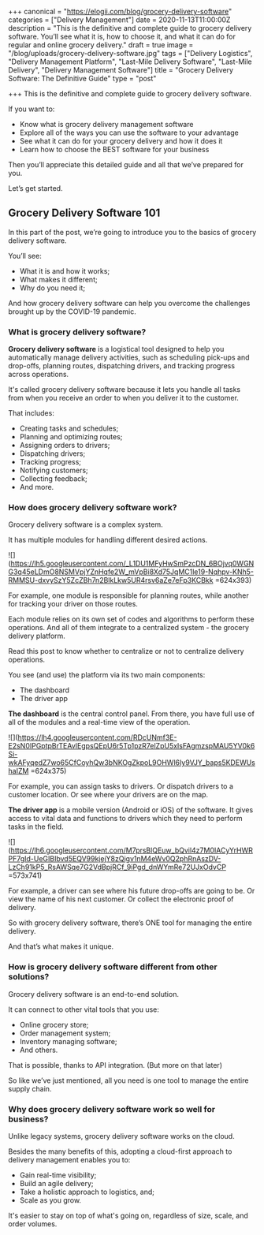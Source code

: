 +++
canonical = "https://elogii.com/blog/grocery-delivery-software"
categories = ["Delivery Management"]
date = 2020-11-13T11:00:00Z
description = "This is the definitive and complete guide to grocery delivery software. You’ll see what it is, how to choose it, and what it can do for regular and online grocery delivery."
draft = true
image = "/blog/uploads/grocery-delivery-software.jpg"
tags = ["Delivery Logistics", "Delivery Management Platform", "Last-Mile Delivery Software", "Last-Mile Delivery", "Delivery Management Software"]
title = "Grocery Delivery Software: The Definitive Guide"
type = "post"

+++
This is the definitive and complete guide to grocery delivery software.

If you want to:

* Know what is grocery delivery management software
* Explore all of the ways you can use the software to your advantage
* See what it can do for your grocery delivery and how it does it
* Learn how to choose the BEST software for your business

Then you’ll appreciate this detailed guide and all that we’ve prepared for you.

Let’s get started.

## Grocery Delivery Software 101

In this part of the post, we’re going to introduce you to the basics of grocery delivery software.

You’ll see:

* What it is and how it works;
* What makes it different;
* Why do you need it;

And how grocery delivery software can help you overcome the challenges brought up by the COVID-19 pandemic.

### What is grocery delivery software?

**Grocery delivery software** is a logistical tool designed to help you automatically manage delivery activities, such as scheduling pick-ups and drop-offs, planning routes, dispatching drivers, and tracking progress across operations.

It's called grocery delivery software because it lets you handle all tasks from when you receive an order to when you deliver it to the customer.

That includes:

* Creating tasks and schedules;
* Planning and optimizing routes;
* Assigning orders to drivers;
* Dispatching drivers;
* Tracking progress;
* Notifying customers;
* Collecting feedback;
* And more.

### How does grocery delivery software work?

Grocery delivery software is a complex system.

It has multiple modules for handling different desired actions.

![](https://lh5.googleusercontent.com/_L1DU1MFyHwSmPzcDN_6BOjvq0WGNG3q45eLDmO8NSMVpjYZnHqfe2W_mVpBi8Xd75JqMC1le19-Nqhpv-KNh5-RMMSU-dxvySzY5ZcZBh7n2BlkLkw5UR4rsv6aZe7eFp3KCBkk =624x393)

For example, one module is responsible for planning routes, while another for tracking your driver on those routes.

Each module relies on its own set of codes and algorithms to perform these operations. And all of them integrate to a centralized system - the grocery delivery platform.

Read this post to know whether to centralize or not to centralize delivery operations.

You see (and use) the platform via its two main components:

* The dashboard
* The driver app

**The dashboard** is the central control panel. From there, you have full use of all of the modules and a real-time view of the operation.

![](https://lh4.googleusercontent.com/RDcUNmf3E-E2sN0IPGptpBrTEAvIEgpsQEpU6r5Tp1pzR7elZpU5xIsFAgmzspMAU5YV0k6Si-wkAFyqedZ7wo65CfCoyhQw3bNKOgZkpoL9OHWl6Iy9VJY_baps5KDEWUshaIZM =624x375)

For example, you can assign tasks to drivers. Or dispatch drivers to a customer location. Or see where your drivers are on the map.

**The driver app** is a mobile version (Android or iOS) of the software. It gives access to vital data and functions to drivers which they need to perform tasks in the field.

![](https://lh6.googleusercontent.com/M7prsBlQEuw_bQvil4z7M0IACyYrHWRPF7gId-UeGIBIbvd5EQV99kjejY8zQigv1nM4eWv0Q2phRnAszDV-LzCh91kP5_RsAWSqe7G2VdBpjRCf_9iPgd_dnWYmRe72UJxOdvCP =573x741)

For example, a driver can see where his future drop-offs are going to be. Or view the name of his next customer. Or collect the electronic proof of delivery.

So with grocery delivery software, there’s ONE tool for managing the entire delivery.

And that’s what makes it unique.

### How is grocery delivery software different from other solutions?

Grocery delivery software is an end-to-end solution.

It can connect to other vital tools that you use:

* Online grocery store;
* Order management system;
* Inventory managing software;
* And others.

That is possible, thanks to API integration. (But more on that later)

So like we’ve just mentioned, all you need is one tool to manage the entire supply chain.

### Why does grocery delivery software work so well for business?

Unlike legacy systems, grocery delivery software works on the cloud.

Besides the many benefits of this, adopting a cloud-first approach to delivery management enables you to:

* Gain real-time visibility;
* Build an agile delivery;
* Take a holistic approach to logistics, and;
* Scale as you grow.

It's easier to stay on top of what's going on, regardless of size, scale, and order volumes.